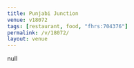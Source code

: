 ```yaml
---
title: Punjabi Junction
venue: v18072
tags: [restaurant, food, "fhrs:704376"]
permalink: /v/18072/
layout: venue
---
```

null